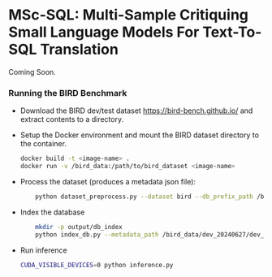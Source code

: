 # MSc-SQL: Multi-Sample Critiquing Small Language Models For Text-To-SQL Translation

Coming Soon.


### Running the BIRD Benchmark

* Download the BIRD dev/test dataset https://bird-bench.github.io/ and extract contents to a directory. 

* Setup the Docker environment and mount the BIRD dataset directory to the container.

    ```sh
    docker build -t <image-name> .
    docker run -v /bird_data:/path/to/bird_dataset <image-name>
    ```

* Process the dataset (produces a metadata json file): 
    ```sh
        python dataset_preprocess.py --dataset bird --db_prefix_path /bird_data/dev_20240627/dev_databases --tables_json_path /bird_data/dev_20240627/dev_tables.json --out_metadata_path /bird_data/dev_20240627/dev_metadata.json
    ```

* Index the database

    ```sh
        mkdir -p output/db_index
        python index_db.py --metadata_path /bird_data/dev_20240627/dev_metadata.json --save_path output/db_index/bird_dev_20240627
    ```

* Run inference
    ```sh
    CUDA_VISIBLE_DEVICES=0 python inference.py
    ```
